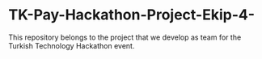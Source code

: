 # TK-Pay-Hackathon-Project-Ekip-4-
This repository belongs to the project that we develop as team for the Turkish Technology Hackathon event.
